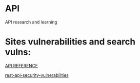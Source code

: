 # API
API research and learning

# Sites vulnerabilities and search vulns:

[API REFERENCE](https://pentest-tools.com/api_reference)

[rest-api-security-vulnerabilities](https://dzone.com/articles/rest-api-security-vulnerabilities)
